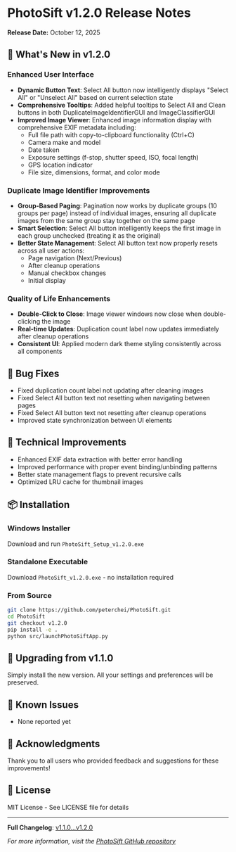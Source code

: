 # PhotoSift v1.2.0 Release Notes

**Release Date:** October 12, 2025

## 🎉 What's New in v1.2.0

### Enhanced User Interface
- **Dynamic Button Text**: Select All button now intelligently displays "Select All" or "Unselect All" based on current selection state
- **Comprehensive Tooltips**: Added helpful tooltips to Select All and Clean buttons in both DuplicateImageIdentifierGUI and ImageClassifierGUI
- **Improved Image Viewer**: Enhanced image information display with comprehensive EXIF metadata including:
  - Full file path with copy-to-clipboard functionality (Ctrl+C)
  - Camera make and model
  - Date taken
  - Exposure settings (f-stop, shutter speed, ISO, focal length)
  - GPS location indicator
  - File size, dimensions, format, and color mode

### Duplicate Image Identifier Improvements
- **Group-Based Paging**: Pagination now works by duplicate groups (10 groups per page) instead of individual images, ensuring all duplicate images from the same group stay together on the same page
- **Smart Selection**: Select All button intelligently keeps the first image in each group unchecked (treating it as the original)
- **Better State Management**: Select All button text now properly resets across all user actions:
  - Page navigation (Next/Previous)
  - After cleanup operations
  - Manual checkbox changes
  - Initial display

### Quality of Life Enhancements
- **Double-Click to Close**: Image viewer windows now close when double-clicking the image
- **Real-time Updates**: Duplication count label now updates immediately after cleanup operations
- **Consistent UI**: Applied modern dark theme styling consistently across all components

## 🐛 Bug Fixes
- Fixed duplication count label not updating after cleaning images
- Fixed Select All button text not resetting when navigating between pages
- Fixed Select All button text not resetting after cleanup operations
- Improved state synchronization between UI elements

## 🔧 Technical Improvements
- Enhanced EXIF data extraction with better error handling
- Improved performance with proper event binding/unbinding patterns
- Better state management flags to prevent recursive calls
- Optimized LRU cache for thumbnail images

## 📦 Installation

### Windows Installer
Download and run `PhotoSift_Setup_v1.2.0.exe`

### Standalone Executable
Download `PhotoSift_v1.2.0.exe` - no installation required

### From Source
```bash
git clone https://github.com/peterchei/PhotoSift.git
cd PhotoSift
git checkout v1.2.0
pip install -e .
python src/launchPhotoSiftApp.py
```

## 🔄 Upgrading from v1.1.0
Simply install the new version. All your settings and preferences will be preserved.

## 📝 Known Issues
- None reported yet

## 🙏 Acknowledgments
Thank you to all users who provided feedback and suggestions for these improvements!

## 📄 License
MIT License - See LICENSE file for details

---

**Full Changelog**: [v1.1.0...v1.2.0](https://github.com/peterchei/PhotoSift/compare/v1.1.0...v1.2.0)

*For more information, visit the [PhotoSift GitHub repository](https://github.com/peterchei/PhotoSift)*
